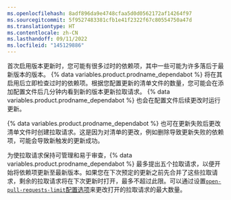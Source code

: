 ```yaml
---
ms.openlocfilehash: 8adf896da9e4748cfaa5d0d0562172af14264f97
ms.sourcegitcommit: 5f9527483381cfb1e41f2322f67c80554750a47d
ms.translationtype: HT
ms.contentlocale: zh-CN
ms.lasthandoff: 09/11/2022
ms.locfileid: "145129886"
---
```

首次启用版本更新时，您可能有很多过时的依赖项，其中一些可能为许多落后于最新版本的版本。 {% data variables.product.prodname_dependabot %} 将在其启用后立即检查过时的依赖项。根据您配置更新的清单文件的数量，您可能会在添加配置文件后几分钟内看到新的版本更新拉取请求。 {% data variables.product.prodname_dependabot %} 也会在配置文件后续更改时运行更新。

{% data variables.product.prodname_dependabot %} 也可在更新失败后更改清单文件时创建拉取请求。这是因为对清单的更改，例如删除导致更新失败的依赖项，可能会导致新触发的更新成功。

为使拉取请求保持可管理和易于审查，{% data variables.product.prodname_dependabot %} 最多提出五个拉取请求，以便开始将依赖项更新至最新版本。如果您在下次预定的更新之前先合并了这些拉取请求，剩余的拉取请求将在下次更新时打开，最多不超过此限。可以通过设置[`open-pull-requests-limit`配置选项](/github/administering-a-repository/configuration-options-for-dependency-updates#open-pull-requests-limit)来更改打开的拉取请求的最大数量。
